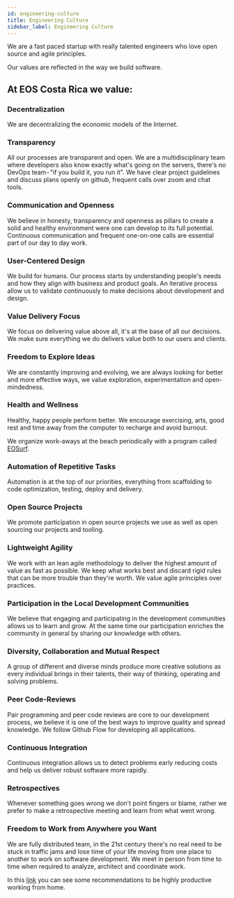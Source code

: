```yaml
---
id: engineering-culture
title: Engineering Culture
sidebar_label: Engineering Culture
---
```


We are a fast paced startup with really talented engineers who love open source and agile principles. 

Our values are reflected in the way we build software. 

## At EOS Costa Rica we value:

### Decentralization 

We are decentralizing the economic models of the Internet. 

### Transparency

All our processes are transparent and open. We are a multidisciplinary team where developers also know exactly what's going on the servers, there's no DevOps team - "if you build it, you run it". We have clear project guidelines and discuss plans openly on github, frequent calls over zoom and chat tools.

### Communication and Openness

We believe in honesty, transparency and openness as pillars to create a solid and healthy environment were one can develop to its full potential. Continuous communication and frequent one-on-one calls are essential part of our day to day work.

### User-Centered Design

We build for humans. Our process starts by understanding  people's needs and how they align with business and product goals. An iterative process allow us to validate continuously to make decisions about development and design.

### Value Delivery Focus

We focus on delivering value above all, it's at the base of all our decisions. We make sure everything we do delivers value both to our users and clients.

### Freedom to Explore Ideas

We are constantly improving and evolving, we are always looking for better and more effective ways, we value exploration, experimentation and open-mindedness.

### Health and Wellness

Healthy, happy people perform better. We encourage exercising, arts, good rest and time away from the computer to recharge and avoid burnout.

We organize work-aways at the beach periodically with a program called [EOSurf](https://eosurf.com/).

### Automation of Repetitive Tasks

Automation is at the top of our priorities, everything from scaffolding to code optimization, testing, deploy and delivery.

### Open Source Projects

We promote participation in open source projects we use as well as open sourcing our projects and tooling.

### Lightweight Agility

We work with an lean agile methodology to deliver the highest amount of value as fast as possible. We keep what works best and discard rigid rules that can be more trouble than they're worth. We value agile principles over practices.

### Participation in the Local Development Communities

We believe that engaging and participating in the development communities allows us to learn and grow. At the same time our participation enriches the community in general by sharing our knowledge with others.

### Diversity, Collaboration and Mutual Respect

A group of different and diverse minds produce more creative solutions as every individual brings in their talents, their way of thinking, operating and solving problems.

### Peer Code-Reviews

Pair programming and peer code reviews are core to our development process, we believe it is one of the best ways to improve quality and spread knowledge. We follow Github Flow for developing all applications.

### Continuous Integration

Continuous integration allows us to detect problems early reducing costs and help us deliver robust software more rapidly.

### Retrospectives

Whenever something goes wrong we don't point fingers or blame, rather we prefer to make a retrospective meeting and learn from what went wrong.

### Freedom to Work from Anywhere you Want

We are fully distributed team, in the 21st century there's no real need to be stuck in traffic jams and lose time of your life moving from one place to another to work on software development. We meet in person from time to time when required to analyze, architect and coordinate work.

In this [link](https://medium.com/@eoscostarica/consejos-para-trabajar-desde-la-casa-2f176270a5e1) you can see some recommendations to be highly productive working from home.
